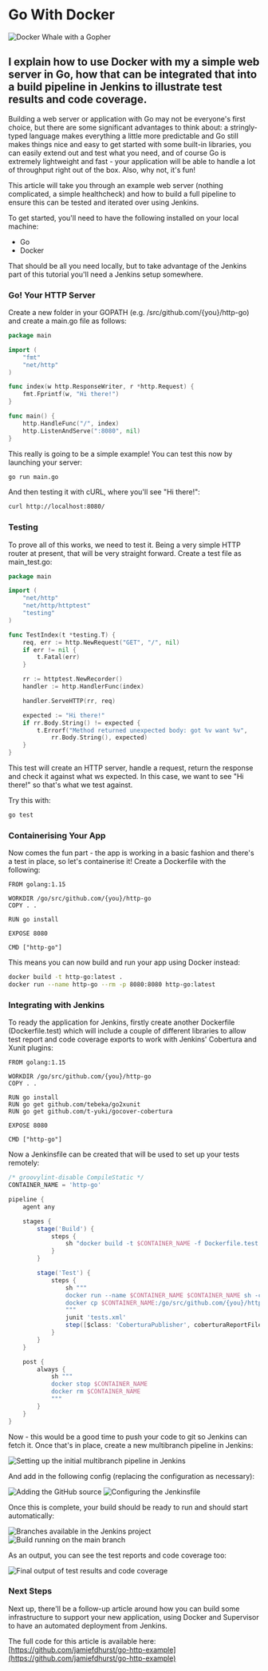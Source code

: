 # Go With Docker

![Docker Whale with a Gopher](/static/docker-go.png)

## I explain how to use Docker with my a simple web server in Go, how that can be integrated that into a build pipeline in Jenkins to illustrate test results and code coverage.

Building a web server or application with Go may not be everyone's first choice, but there are some significant 
advantages to think about: a stringly-typed language makes everything a little more predictable and Go still makes 
things nice and easy to get started with some built-in libraries, you can easily extend out and test what you need, and 
of course Go is extremely lightweight and fast - your application will be able to handle a lot of throughput right out 
of the box. Also, why not, it's fun!

This article will take you through an example web server (nothing complicated, a simple healthcheck) and how to build a 
full pipeline to ensure this can be tested and iterated over using Jenkins.

To get started, you'll need to have the following installed on your local machine:

* Go
* Docker

That should be all you need locally, but to take advantage of the Jenkins part of this tutorial you'll need a Jenkins 
setup somewhere.

### Go! Your HTTP Server

Create a new folder in your GOPATH (e.g. /src/github.com/{you}/http-go) and create a main.go file as follows:

```go
package main

import (
	"fmt"
	"net/http"
)

func index(w http.ResponseWriter, r *http.Request) {
	fmt.Fprintf(w, "Hi there!")
}

func main() {
	http.HandleFunc("/", index)
	http.ListenAndServe(":8080", nil)
}
```

This really is going to be a simple example! You can test this now by launching your server:

```bash
go run main.go
```

And then testing it with cURL, where you'll see "Hi there!":

```bash
curl http://localhost:8080/
```

### Testing

To prove all of this works, we need to test it. Being a very simple HTTP router at present, that will be very straight 
forward. Create a test file as main_test.go:

```go
package main

import (
	"net/http"
	"net/http/httptest"
	"testing"
)

func TestIndex(t *testing.T) {
	req, err := http.NewRequest("GET", "/", nil)
	if err != nil {
		t.Fatal(err)
	}

	rr := httptest.NewRecorder()
	handler := http.HandlerFunc(index)

	handler.ServeHTTP(rr, req)

	expected := "Hi there!"
	if rr.Body.String() != expected {
		t.Errorf("Method returned unexpected body: got %v want %v",
			rr.Body.String(), expected)
	}
}
```

This test will create an HTTP server, handle a request, return the response and check it against what ws expected. In 
this case, we want to see "Hi there!" so that's what we test against.

Try this with:

```bash
go test
```

### Containerising Your App

Now comes the fun part - the app is working in a basic fashion and there's a test in place, so let's containerise it!
Create a Dockerfile with the following:

```
FROM golang:1.15

WORKDIR /go/src/github.com/{you}/http-go
COPY . .

RUN go install

EXPOSE 8080

CMD ["http-go"]
```

This means you can now build and run your app using Docker instead:

```bash
docker build -t http-go:latest .
docker run --name http-go --rm -p 8080:8080 http-go:latest
```

### Integrating with Jenkins

To ready the application for Jenkins, firstly create another Dockerfile (Dockerfile.test) which will include a couple 
of different libraries to allow test report and code coverage exports to work with Jenkins' Cobertura and Xunit 
plugins:

```
FROM golang:1.15

WORKDIR /go/src/github.com/{you}/http-go
COPY . .

RUN go install
RUN go get github.com/tebeka/go2xunit
RUN go get github.com/t-yuki/gocover-cobertura

EXPOSE 8080

CMD ["http-go"]
```

Now a Jenkinsfile can be created that will be used to set up your tests remotely:

```groovy
/* groovylint-disable CompileStatic */
CONTAINER_NAME = 'http-go'

pipeline {
    agent any

    stages {
        stage('Build') {
            steps {
                sh "docker build -t $CONTAINER_NAME -f Dockerfile.test ."
            }
        }

        stage('Test') {
            steps {
                sh """
                docker run --name $CONTAINER_NAME $CONTAINER_NAME sh -c 'go test -coverprofile=cover.out -v ./... | go2xunit; gocover-cobertura < cover.out > coverage.xml' > tests.xml
                docker cp $CONTAINER_NAME:/go/src/github.com/{you}/http-go/coverage.xml coverage.xml
                """
                junit 'tests.xml'
                step([$class: 'CoberturaPublisher', coberturaReportFile: 'coverage.xml'])
            }
        }
    }

    post {
        always {
            sh """
            docker stop $CONTAINER_NAME
            docker rm $CONTAINER_NAME
            """
        }
    }
}
```

Now - this would be a good time to push your code to git so Jenkins can fetch it. Once that's in place, create a new 
multibranch pipeline in Jenkins:

![Setting up the initial multibranch pipeline in Jenkins](/static/docker-go-jenkins-1.png)

And add in the following config (replacing the configuration as necessary):

![Adding the GitHub source](/static/docker-go-jenkins-2.png)
![Configuring the Jenkinsfile](/static/docker-go-jenkins-3.png)

Once this is complete, your build should be ready to run and should start automatically:

![Branches available in the Jenkins project](/static/docker-go-jenkins-4.png)
![Build running on the main branch](/static/docker-go-jenkins-5.png)

As an output, you can see the test reports and code coverage too:

![Final output of test results and code coverage](/static/docker-go-jenkins-6.png)

### Next Steps

Next up, there'll be a follow-up article around how you can build some infrastructure to support your new application, 
using Docker and Supervisor to have an automated deployment from Jenkins.

The full code for this article is available here: [https://github.com/jamiefdhurst/go-http-example](https://github.com/jamiefdhurst/go-http-example)
